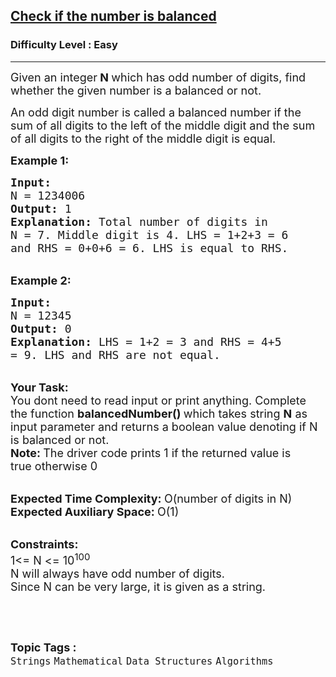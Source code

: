 <h2><a href="https://www.geeksforgeeks.org/problems/check-if-the-number-is-balanced3014/1?page=3&category=Mathematical&difficulty=Easy&sortBy=submissions">Check if the number is balanced</a></h2><h3>Difficulty Level : Easy</h3><hr><div class="problems_problem_content__Xm_eO"><p><span style="font-size:18px">Given an integer<strong> N </strong>which has odd number of digits, find whether the given number is a balanced or not. </span></p>

<p><span style="font-size:18px">An odd digit number is called a balanced number if the sum of all digits to the left of the middle digit and the sum of all digits to the right of the middle digit is equal.</span></p>

<p><strong><span style="font-size:18px">Example 1:</span></strong></p>

<pre><span style="font-size:18px"><strong>Input:</strong>
N = 1234006
<strong>Output:</strong> 1 
<strong>Explanation:</strong> Total number of digits in
N = 7. Middle digit is 4. LHS = 1+2+3 = 6
and RHS = 0+0+6 = 6. LHS is equal to RHS. </span></pre>

<p><br>
<span style="font-size:18px"><strong>Example 2:</strong></span></p>

<pre><span style="font-size:18px"><strong>Input:</strong>
N = 12345
<strong>Output:</strong> 0
<strong>Explanation: </strong>LHS = 1+2 = 3 and RHS = 4+5
= 9. LHS and RHS are not equal.</span></pre>

<p><br>
<span style="font-size:18px"><strong>Your Task: &nbsp;</strong><br>
You dont need to read input or print anything. Complete the function <strong>balancedNumber() </strong>which takes string <strong>N</strong> as input parameter and returns a boolean value denoting if N is balanced or not.<br>
<strong>Note: </strong>The driver code prints 1 if the returned value is true&nbsp;otherwise&nbsp;0</span></p>

<p><br>
<span style="font-size:18px"><strong>Expected Time Complexity: </strong>O(number of digits in N)<br>
<strong>Expected Auxiliary Space: </strong>O(1)</span></p>

<p><br>
<span style="font-size:18px"><strong>Constraints:</strong><br>
1&lt;= N &lt;= 10<sup>100</sup><br>
N will always have odd number of digits.<br>
Since N can be very large, it is given as a string.&nbsp;</span></p>

<p>&nbsp;</p>
</div><br><p><span style=font-size:18px><strong>Topic Tags : </strong><br><code>Strings</code>&nbsp;<code>Mathematical</code>&nbsp;<code>Data Structures</code>&nbsp;<code>Algorithms</code>&nbsp;